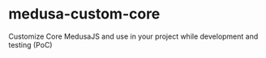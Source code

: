 # medusa-custom-core
Customize Core MedusaJS and use in your project while development and testing (PoC)

